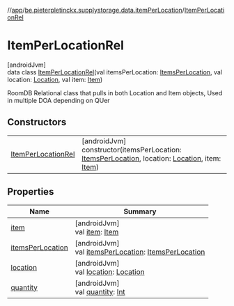 //[app](../../../index.md)/[be.pieterpletinckx.supplystorage.data.itemPerLocation](../index.md)/[ItemPerLocationRel](index.md)

# ItemPerLocationRel

[androidJvm]\
data class [ItemPerLocationRel](index.md)(val itemsPerLocation: [ItemsPerLocation](../-items-per-location/index.md), val location: [Location](../../be.pieterpletinckx.supplystorage.data.location/-location/index.md), val item: [Item](../../be.pieterpletinckx.supplystorage.data.item/-item/index.md))

RoomDB Relational class that pulls in both Location and Item objects, Used in multiple DOA depending on QUer

## Constructors

| | |
|---|---|
| [ItemPerLocationRel](-item-per-location-rel.md) | [androidJvm]<br>constructor(itemsPerLocation: [ItemsPerLocation](../-items-per-location/index.md), location: [Location](../../be.pieterpletinckx.supplystorage.data.location/-location/index.md), item: [Item](../../be.pieterpletinckx.supplystorage.data.item/-item/index.md)) |

## Properties

| Name | Summary |
|---|---|
| [item](item.md) | [androidJvm]<br>val [item](item.md): [Item](../../be.pieterpletinckx.supplystorage.data.item/-item/index.md) |
| [itemsPerLocation](items-per-location.md) | [androidJvm]<br>val [itemsPerLocation](items-per-location.md): [ItemsPerLocation](../-items-per-location/index.md) |
| [location](location.md) | [androidJvm]<br>val [location](location.md): [Location](../../be.pieterpletinckx.supplystorage.data.location/-location/index.md) |
| [quantity](quantity.md) | [androidJvm]<br>val [quantity](quantity.md): [Int](https://kotlinlang.org/api/latest/jvm/stdlib/kotlin/-int/index.html) |
